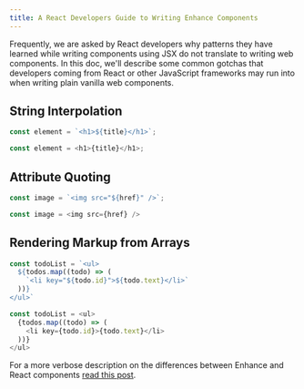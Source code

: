 ```yaml
---
title: A React Developers Guide to Writing Enhance Components
---
```


Frequently, we are asked by React developers why patterns they have learned while writing components using JSX do not translate to writing web components. In this doc, we'll describe some common gotchas that developers coming from React or other JavaScript frameworks may run into when writing plain vanilla web components.

## String Interpolation

<code-compare>

<doc-code filename="JavaScript">

```javascript
const element = `<h1>${title}</h1>`;
```

</doc-code>


<doc-code filename="React">

```javascript
const element = <h1>{title}</h1>;
```

</doc-code>

</code-compare>

## Attribute Quoting

<code-compare>

<doc-code filename="JavaScript">

```javascript
const image = `<img src="${href}" />`;
```

</doc-code>


<doc-code filename="React">

```javascript
const image = <img src={href} />
```

</doc-code>

</code-compare>

## Rendering Markup from Arrays

<code-compare>

<doc-code filename="JavaScript">

```javascript
const todoList = `<ul>
  ${todos.map((todo) => (
    `<li key="${todo.id}">${todo.text}</li>`
  ))}
</ul>`
```

</doc-code>


<doc-code filename="React">

```javascript
const todoList = <ul>
  {todos.map((todo) => (
    <li key={todo.id}>{todo.text}</li>
  ))}
</ul>
```

</doc-code>

</code-compare>

For a more verbose description on the differences between Enhance and React components [read this post](https://begin.com/blog/posts/2024-03-08-a-react-developers-guide-to-writing-enhance-components).
